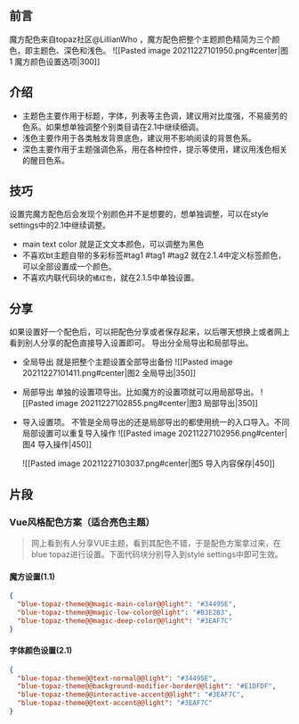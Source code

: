 ## 前言
魔方配色来自topaz社区@LillianWho ，魔方配色把整个主题颜色精简为三个颜色，即主题色、深色和浅色。
![[Pasted image 20211227101950.png#center|图1 魔方颜色设置选项|300]]
## 介绍
- 主题色主要作用于标题，字体，列表等主色调，建议用对比度强，不易疲劳的色系。如果想单独调整个别类目请在2.1中继续细调。
- 浅色主要作用于各类触发背景底色，建议用不影响阅读的背景色系。
- 深色主要作用于主题强调色系，用在各种控件，提示等使用，建议用浅色相关的醒目色系。
## 技巧
设置完魔方配色后会发现个别颜色并不是想要的，想单独调整，可以在style settings中的2.1中继续调整。
-  main text color 就是正文文本颜色，可以调整为黑色
- 不喜欢bt主题自带的多彩标签#tag1 #tag1 #tag2  就在2.1.4中定义标签颜色，可以全部设置成一个颜色。
- 不喜欢内联代码块的`橘红色`，就在2.1.5中单独设置。
## 分享
如果设置好一个配色后，可以把配色分享或者保存起来，以后哪天想换上或者网上看到别人分享的配色直接导入设置即可。
导出分全局导出和局部导出。
- 全局导出 就是把整个主题设置全部导出备份
	![[Pasted image 20211227101411.png#center|图2 全局导出|350]]
- 局部导出 单独的设置项导出。比如魔方的设置项就可以用局部导出。
	![[Pasted image 20211227102855.png#center|图3 局部导出|350]]
- 导入设置项。 不管是全局导出的还是局部导出的都使用统一的入口导入。不同局部设置可以重复导入操作
	![[Pasted image 20211227102956.png#center|图4 导入操作|450]]
	
	![[Pasted image 20211227103037.png#center|图5 导入内容保存|450]]

## 片段
### Vue风格配色方案（适合亮色主题）
> 网上看到有人分享VUE主题，看到其配色不错，于是配色方案拿过来，在blue topaz进行设置。下面代码块分别导入到style settings中即可生效。


####  魔方设置(1.1)
```json
{
  "blue-topaz-theme@@magic-main-color@@light": "#34495E",
  "blue-topaz-theme@@magic-low-color@@light": "#B3E2B3",
  "blue-topaz-theme@@magic-deep-color@@light": "#3EAF7C"
}
```
#### 字体颜色设置(2.1)
```json
{
  "blue-topaz-theme@@text-normal@@light": "#34495E",
  "blue-topaz-theme@@background-modifier-border@@light": "#E1DFDF",
  "blue-topaz-theme@@interactive-accent@@light": "#3EAF7C",
  "blue-topaz-theme@@text-accent@@light": "#3EAF7C"
}
```
